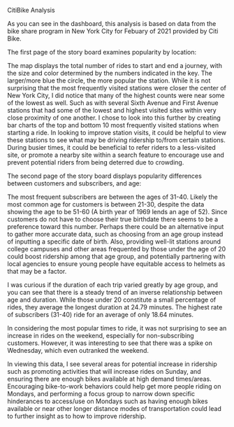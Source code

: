 CitiBike Analysis

As you can see in the dashboard, this analysis is based on data from the bike share program in New York City for Febuary of 2021 provided by Citi Bike. 

The first page of the story board examines popularity by location:

The map displays the total number of rides to start and end a journey, with the size and color determined by the numbers indicated in the key. The larger/more blue the circle, the more popular the station. While it is not surprising that the most frequently visited stations were closer the center of New York City, I did notice that many of the highest counts were near some of the lowest as well. Such as with several Sixth Avenue and First Avenue stations that had some of the lowest and highest visited sites within very close proximity of one another. I chose to look into this further by creating bar charts of the top and bottom 10 most frequently visited stations when starting a ride. In looking to improve station visits, it could be helpful to view these stations to see what may be driving ridership to/from certain stations. During busier times, it could be beneficial to refer riders to a less-visited site, or promote a nearby site within a search feature to encourage use and prevent potential riders from being deterred due to crowding. 

The second page of the story board displays popularity differences between customers and subscribers, and age:

The most frequent subscribers are between the ages of 31-40. Likely the most common age for customers is between 21-30, despite the data showing the age to be 51-60 (A birth year of 1969 lends an age of 52). Since customers do not have to choose their true birthdate there seems to be a preference toward this number. Perhaps there could be an alternative input to gather more accurate data, such as choosing from an age group instead of inputting a specific date of birth. Also, providing well-lit stations around college campuses and other areas frequented by those under the age of 20 could boost ridership among that age group, and potentially partnering with local agencies to ensure young people have equitable access to helmets as that may be a factor.

I was curious if the duration of each trip varied greatly by age group, and you can see that there is a steady trend of an inverse relationship between age and duration. While those under 20 constitute a small percentage of rides, they average the longest duration at 24.79 minutes. The highest rate of subscribers (31-40) ride for an average of only 18.64 minutes. 

In considering the most popular times to ride, it was not surprising to see an increase in rides on the weekend, especially for non-subscribing customers. However, it was interesting to see that there was a spike on Wednesday, which even outranked the weekend. 

In viewing this data, I see several areas for potential increase in ridership such as promoting activities that will increase rides on Sunday, and ensuring there are enough bikes available at high demand times/areas. Encouraging bike-to-work behaviors could help get more people riding on Mondays, and performing a focus group to narrow down specific hinderances to access/use on Mondays such as having enough bikes available or near other longer distance modes of transportation could lead to further insight as to how to improve ridership.

